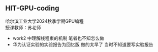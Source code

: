 ## HIT-GPU-coding
哈尔滨工业大学2024秋季学期GPU编程  
授课教师：苏老师  
+ work2 中理解线程束的机制 笔者也不知怎么做
+ 华为认证实验的实验报告为回忆版 做的太早了 当时不知道要写实验报告
